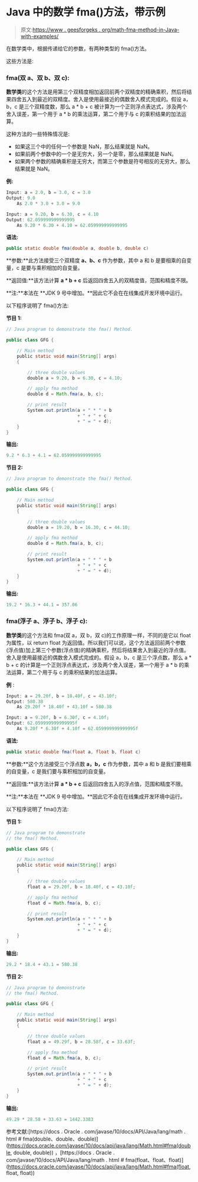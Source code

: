 # Java 中的数学 fma()方法，带示例

> 原文:[https://www . geesforgeks . org/math-fma-method-in-Java-with-examples/](https://www.geeksforgeeks.org/math-fma-method-in-java-with-examples/)

在数学类中，根据传递给它的参数，有两种类型的 fma()方法。

这些方法是:

### fma(双 a、双 b、双 c):

**数学类**的这个方法是用第三个双精度相加返回前两个双精度的精确乘积，然后将结果四舍五入到最近的双精度。舍入是使用最接近的偶数舍入模式完成的。假设 a，b，c 是三个双精度数，那么 a * b + c 被计算为一个正则浮点表达式，涉及两个舍入误差，第一个用于 a * b 的乘法运算，第二个用于与 c 的乘积结果的加法运算。

这种方法的一些特殊情况是:

*   如果这三个中的任何一个参数是 NaN，那么结果就是 NaN。
*   如果前两个参数中的一个是无穷大，另一个是零，那么结果就是 NaN。
*   如果两个参数的精确乘积是无穷大，而第三个参数是符号相反的无穷大，那么结果就是 NaN。

**例:**

```java
Input: a = 2.0, b = 3.0, c = 3.0
Output: 9.0
    As 2.0 * 3.0 + 3.0 = 9.0

Input: a = 9.20, b = 6.30, c = 4.10
Output: 62.059999999999995 
    As 9.20 * 6.30 + 4.10 = 62.059999999999995 

```

**语法:**

```java
public static double fma(double a, double b, double c)
```

**参数:**此方法接受三个双精度 **a、b、c** 作为参数，其中 a 和 b 是要相乘的自变量，c 是要与乘积相加的自变量。

**返回值:**该方法计算 **a * b + c** 后返回四舍五入的双精度值，范围和精度不限。

**注:**本法在 **JDK 9 号中增加。**因此它不会在在线集成开发环境中运行。

以下程序说明了 fma()方法:

**节目 1:**

```java
// Java program to demonstrate the fma() Method.

public class GFG {

    // Main method
    public static void main(String[] args)
    {

        // three double values
        double a = 9.20, b = 6.30, c = 4.10;

        // apply fma method
        double d = Math.fma(a, b, c);

        // print result
        System.out.println(a + " * " + b
                           + " + " + c
                           + " = " + d);
    }
}
```

**输出:**

```java
9.2 * 6.3 + 4.1 = 62.059999999999995

```

**节目 2:**

```java
// Java program to demonstrate the fma() Method.

public class GFG {

    // Main method
    public static void main(String[] args)
    {

        // three double values
        double a = 19.20, b = 16.30, c = 44.10;

        // apply fma method
        double d = Math.fma(a, b, c);

        // print result
        System.out.println(a + " * " + b
                           + " + " + c
                           + " = " + d);
    }
}
```

**输出:**

```java
19.2 * 16.3 + 44.1 = 357.06

```

### fma(浮子 a、浮子 b、浮子 c):

**数学类**的这个方法和 fma(双 a，双 b，双 c)的工作原理一样，不同的是它以 float 为属性，以 return float 为返回值。所以我们可以说，这个方法返回前两个参数(浮点值)加上第三个参数(浮点值)的精确乘积，然后将结果舍入到最近的浮点值。舍入是使用最接近的偶数舍入模式完成的。假设 a，b，c 是三个浮点数，那么 a * b + c 的计算是一个正则浮点表达式，涉及两个舍入误差，第一个用于 a * b 的乘法运算，第二个用于与 c 的乘积结果的加法运算。

**例** :

```java
Input: a = 29.20f, b = 18.40f, c = 43.10f;
Output: 580.38 
    As 29.20f * 18.40f + 43.10f = 580.38

Input: a = 9.20f, b = 6.30f, c = 4.10f;
Output: 62.059999999999995f 
    As 9.20f * 6.30f + 4.10f = 62.059999999999995f

```

**语法:**

```java
public static double fma(float a, float b, float c)
```

**参数:**这个方法接受三个浮点数 **a，b，c** 作为参数，其中 a 和 b 是我们要相乘的自变量，c 是我们要与乘积相加的自变量。

**返回值:**该方法计算 **a * b + c** 后返回四舍五入的浮点值，范围和精度不限。

**注:**本法在 **JDK 9 号中增加。**因此它不会在在线集成开发环境中运行。

以下程序说明了 fma()方法:

**节目 1:**

```java
// Java program to demonstrate
// the fma() Method.

public class GFG {

    // Main method
    public static void main(String[] args)
    {

        // three double values
        float a = 29.20f, b = 18.40f, c = 43.10f;

        // apply fma method
        float d = Math.fma(a, b, c);

        // print result
        System.out.println(a + " * " + b
                           + " + " + c
                           + " = " + d);
    }
}
```

**输出:**

```java
29.2 * 18.4 + 43.1 = 580.38

```

**节目 2:**

```java
// Java program to demonstrate
// the fma() Method.

public class GFG {

    // Main method
    public static void main(String[] args)
    {

        // three double values
        float a = 49.29f, b = 28.58f, c = 33.63f;

        // apply fma method
        float d = Math.fma(a, b, c);

        // print result
        System.out.println(a + " * " + b
                           + " + " + c
                           + " = " + d);
    }
}
```

**输出:**

```java
49.29 * 28.58 + 33.63 = 1442.3383

```

参考文献:[https://docs . Oracle . com/javase/10/docs/API/Java/lang/math . html # fma(double、double、double)](https://docs.oracle.com/javase/10/docs/api/java/lang/Math.html#fma(double, double, double)) ，[https://docs . Oracle . com/javase/10/docs/API/Java/lang/math . html # fma(float、float、float)](https://docs.oracle.com/javase/10/docs/api/java/lang/Math.html#fma(float, float, float))